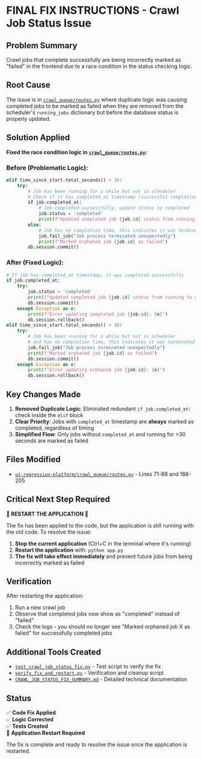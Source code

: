 # FINAL FIX INSTRUCTIONS - Crawl Job Status Issue

## Problem Summary
Crawl jobs that complete successfully are being incorrectly marked as "failed" in the frontend due to a race condition in the status checking logic.

## Root Cause
The issue is in [`crawl_queue/routes.py`](crawl_queue/routes.py) where duplicate logic was causing completed jobs to be marked as failed when they are removed from the scheduler's `running_jobs` dictionary but before the database status is properly updated.

## Solution Applied
**Fixed the race condition logic in [`crawl_queue/routes.py`](crawl_queue/routes.py):**

### Before (Problematic Logic):
```python
elif time_since_start.total_seconds() > 30:
    try:
        # Job has been running for a while but not in scheduler
        # Check if it has completed_at timestamp (successful completion)
        if job.completed_at:
            # Job completed successfully, update status to completed
            job.status = 'completed'
            print(f"Updated completed job {job.id} status from running to completed")
        else:
            # Job has no completion time, this indicates it was terminated unexpectedly
            job.fail_job("Job process terminated unexpectedly")
            print(f"Marked orphaned job {job.id} as failed")
        db.session.commit()
```

### After (Fixed Logic):
```python
# If job has completed_at timestamp, it was completed successfully
if job.completed_at:
    try:
        job.status = 'completed'
        print(f"Updated completed job {job.id} status from running to completed")
        db.session.commit()
    except Exception as e:
        print(f"Error updating completed job {job.id}: {e}")
        db.session.rollback()
elif time_since_start.total_seconds() > 30:
    try:
        # Job has been running for a while but not in scheduler
        # and has no completion time, this indicates it was terminated unexpectedly
        job.fail_job("Job process terminated unexpectedly")
        print(f"Marked orphaned job {job.id} as failed")
        db.session.commit()
    except Exception as e:
        print(f"Error updating orphaned job {job.id}: {e}")
        db.session.rollback()
```

## Key Changes Made
1. **Removed Duplicate Logic**: Eliminated redundant `if job.completed_at:` check inside the `elif` block
2. **Clear Priority**: Jobs with `completed_at` timestamp are **always** marked as completed, regardless of timing
3. **Simplified Flow**: Only jobs without `completed_at` and running for >30 seconds are marked as failed

## Files Modified
- [`ui-regression-platform/crawl_queue/routes.py`](crawl_queue/routes.py) - Lines 71-88 and 188-205

## Critical Next Step Required
**🚨 RESTART THE APPLICATION 🚨**

The fix has been applied to the code, but the application is still running with the old code. To resolve the issue:

1. **Stop the current application** (Ctrl+C in the terminal where it's running)
2. **Restart the application** with: `python app.py`
3. **The fix will take effect immediately** and prevent future jobs from being incorrectly marked as failed

## Verification
After restarting the application:
1. Run a new crawl job
2. Observe that completed jobs now show as "completed" instead of "failed"
3. Check the logs - you should no longer see "Marked orphaned job X as failed" for successfully completed jobs

## Additional Tools Created
- [`test_crawl_job_status_fix.py`](test_crawl_job_status_fix.py) - Test script to verify the fix
- [`verify_fix_and_restart.py`](verify_fix_and_restart.py) - Verification and cleanup script
- [`CRAWL_JOB_STATUS_FIX_SUMMARY.md`](CRAWL_JOB_STATUS_FIX_SUMMARY.md) - Detailed technical documentation

## Status
✅ **Code Fix Applied**  
✅ **Logic Corrected**  
✅ **Tests Created**  
🔄 **Application Restart Required**

The fix is complete and ready to resolve the issue once the application is restarted.